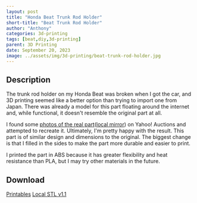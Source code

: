 ```yaml
---
layout: post
title: "Honda Beat Trunk Rod Holder"
short-title: "Beat Trunk Rod Holder"
author: "Anthony"
categories: 3d-printing
tags: [beat,diy,3d-printing]
parent: 3D Printing
date: September 20, 2023
image: ../assets/img/3d-printing/beat-trunk-rod-holder.jpg
---
```

## Description

The trunk rod holder on my Honda Beat was broken when I got the car, and 3D printing seemed like a better option than trying to import one from Japan. There was already a model for this part floating around the internet and, while functional, it doesn't resemble the original part at all.

I found some [photos of the real part](https://yahoo.aleado.com/lot?auctionID=r1104154156)([local mirror](../assets/img/3d-printing/i-img1024x768-1693139816ygbjbz28.jpg)) on Yahoo! Auctions and attempted to recreate it. Ultimately, I'm pretty happy with the result. This part is of similar design and dimensions to the original. The biggest change is that I filled in the sides to make the part more durable and easier to print.

I printed the part in ABS because it has greater flexibility and heat resistance than PLA, but I may try other materials in the future.

## Download
[Printables](https://www.printables.com/model/689112-honda-beat-pp1-trunk-rod-holder)
[Local STL v1.1](../assets/stl/Honda%20Beat%20Trunk%20Prop%20Holder%20v1.1.stl)